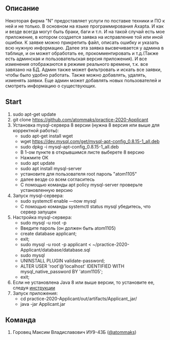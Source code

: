 ## Описание ##
Некоторая фирма "N" предоставляет услуги по поставке техники и ПО к ней и не только. В основном на языке программирования Axapta. И как и везде всегда могут быть браки, баги и т.п. И на такой случай есть мое приложение, в котором создается заявка на исправление той или иной ошибки. К заявке можно прикрепить файл, описать ошибку и указать всю нужную информацию. Далее эта заявка высвечивается у админа в таблице, и он может обработать ее, прокомментировать и т.д.(Также есть админская и пользовательская версия приложения). И все изменения отображаются в режиме реального времени, т.к. все завязано на БД. Админ также может фильтровать и искать все заявки, чтобы было удобно работать. Также можно добавлять, удалять, изменять заявки. Еще админ может добавлять новых пользователей и смотреть информацию о существующих.

## Start ##
1. sudo apt-get update
2. git clone https://github.com/atommaks/practice-2020-Applicant
3. Установка mysql-сервера 8 версии (нужна 8 версия или выше для корректной работы):
    * sudo apt-get install wget
    * wget https://dev.mysql.com/get/mysql-apt-config_0.8.15-1_all.deb
    * sudo dpkg -i mysql-apt-config_0.8.15-1_all.deb
    *  В 1-ом пункте в открывшимся листе выберете 8 версию
    * Нажмите ОК
    * sudo apt update
    * sudo apt install mysql-server
    * установите для пользователя root пароль "atom1105"
    * далее везде со всем согласитесь
    * С помощью команды apt policy mysql-server проверьте установленную версию
4. Запуск mysql-сервера:
    * sudo systemctl enable —now mysql
    * C помощью команды systemctl status mysql убедитесь, что сервер запущен
5. Настройка mysql-сервера:
    * sudo mysql -u root -p
    * Введите пароль (он должен быть atom1105)
    * create database applicant;
    * exit;
    * sudo mysql -u root -p applicant < ~/practice-2020-Applicant/database/database.sql
    * sudo mysql
    * UNINSTALL PLUGIN validate-password;
    * ALTER USER 'root'@'localhost' IDENTIFIED WITH mysql_native_password BY 'atom1105';
    * exit;
6. Если не установлена Java 8 или выше версии, то установите ее, следуя [инструкции](https://www.digitalocean.com/community/tutorials/how-to-install-java-with-apt-on-ubuntu-18-04-ru) 
7. Запуск приложения:
    * cd practice-2020-Applicant/out/artifacts/Applicant_jar/
    * java -jar Applicant.jar

## Команда ##
1. Горовец Максим Владиславович ИУ9-43Б  ([@atommaks](https://github.com/atommaks))
